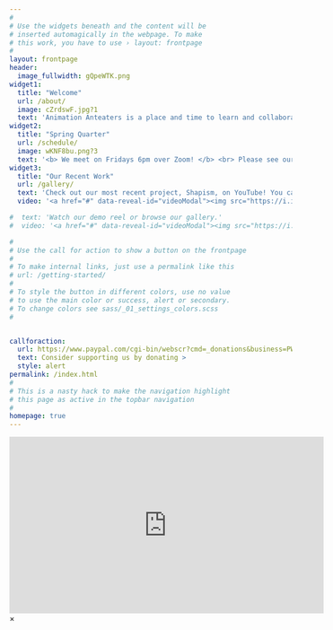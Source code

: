 ```yaml
---
#
# Use the widgets beneath and the content will be
# inserted automagically in the webpage. To make
# this work, you have to use › layout: frontpage
#
layout: frontpage
header:
  image_fullwidth: gQpeWTK.png
widget1:
  title: "Welcome"
  url: /about/
  image: cZrdswF.jpg?1
  text: 'Animation Anteaters is a place and time to learn and collaborate on animation. Animators of all levels are welcome.'
widget2:
  title: "Spring Quarter"
  url: /schedule/
  image: wKNF8bu.png?3
  text: '<b> We meet on Fridays 6pm over Zoom! </b> <br> Please see our Discord or newsletter for more information.'
widget3:
  title: "Our Recent Work"
  url: /gallery/
  text: 'Check out our most recent project, Shapism, on YouTube! You can find more information in our gallery <a href="/gallery/">here.</a>'
  video: '<a href="#" data-reveal-id="videoModal"><img src="https://i.imgur.com/bEs0kyz.png" width="302" height="182" alt=""/></a>'

#  text: 'Watch our demo reel or browse our gallery.'
#  video: '<a href="#" data-reveal-id="videoModal"><img src="https://i.imgur.com/bEs0kyz.jpg" width="302" height="182" alt=""/></a>'

#
# Use the call for action to show a button on the frontpage
#
# To make internal links, just use a permalink like this
# url: /getting-started/
#
# To style the button in different colors, use no value
# to use the main color or success, alert or secondary.
# To change colors see sass/_01_settings_colors.scss
#


callforaction:
  url: https://www.paypal.com/cgi-bin/webscr?cmd=_donations&business=PWCG9BKYRXGZN&lc=US&item_name=Animation%20Anteaters&item_number=AniAnt%20Club%20Fund&currency_code=USD&bn=PP%2dDonationsBF%3adonate%2520button_zpsxvnh45hr%2epng%2ehtml%3aNonHosted
  text: Consider supporting us by donating >
  style: alert
permalink: /index.html
#
# This is a nasty hack to make the navigation highlight
# this page as active in the topbar navigation
#
homepage: true
---
```


<div id="videoModal" class="reveal-modal large" data-reveal="">
  <div class="flex-video widescreen vimeo" style="display: block;">
    <iframe width="560" height="315" src="https://www.youtube.com/embed/4Dk0pVki5aU" frameborder="0" allow="accelerometer; autoplay; clipboard-write; encrypted-media; gyroscope; picture-in-picture" allowfullscreen></iframe>
  </div>
  <a class="close-reveal-modal">&#215;</a>
</div>


